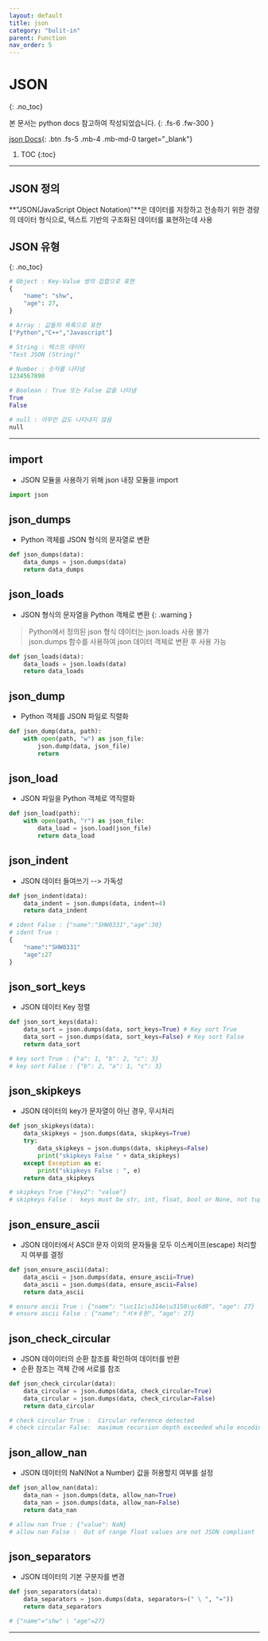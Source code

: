 ```yaml
---
layout: default
title: json
category: "bulit-in"
parent: Function
nav_order: 5
---
```


# JSON
{: .no_toc}

본 문서는 python docs 참고하여 작성되었습니다.
{: .fs-6 .fw-300 }

[json Docs][python json docs]{: .btn .fs-5 .mb-4 .mb-md-0 target="_blank"}

1. TOC
{:toc}

---

## JSON 정의
**"JSON(JavaScript Object Notation)"**은 데이터를 저장하고 전송하기 위한 경량의 데이터 형식으로, 텍스트 기반의 구조화된 데이터를 표현하는데 사용

## JSON 유형

{: .no_toc}

```py
# Object : Key-Value 쌍의 집합으로 표현
{
    "name": "shw",
    "age": 27,
}

# Array : 값들의 목록으로 표현
["Python","C++","Javascript"]

# String : 텍스트 데이터 
"Test JSON (String)"

# Number : 숫자를 나타냄
1234567890

# Boolean : True 또는 False 값을 나타냄
True
False

# null : 아무런 값도 나타내지 않음
null
```
---

## import
- JSON 모듈을 사용하기 위해 json 내장 모듈을 import

```py
import json
```

## json_dumps
- Python 객체를 JSON 형식의 문자열로 변환

```py
def json_dumps(data):
    data_dumps = json.dumps(data)
    return data_dumps
```

## json_loads
- JSON 형식의 문자열을 Python 객체로 변환
{: .warning }
> Python에서 정의된 json 형식 데이터는 json.loads 사용 불가   
> json.dumps 함수를 사용하여 json 데이터 객체로 변환 후 사용 가능   

```py
def json_loads(data):
    data_loads = json.loads(data)
    return data_loads
```

## json_dump
- Python 객체를 JSON 파일로 직렬화

```py
def json_dump(data, path):
    with open(path, "w") as json_file:
        json.dump(data, json_file)
        return
```

## json_load
- JSON 파일을 Python 객체로 역직렬화

```py 
def json_load(path):
    with open(path, "r") as json_file:
        data_load = json.load(json_file)
        return data_load
```

## json_indent
- JSON 데이터 들여쓰기 --> 가독성

```py
def json_indent(data):
    data_indent = json.dumps(data, indent=4)
    return data_indent

# ident False : {"name":"SHW0331","age":30}
# ident True : 
{
    "name":"SHW0331"
    "age":27
}
```

## json_sort_keys
- JSON 데이터 Key 정렬

```py
def json_sort_keys(data):
    data_sort = json.dumps(data, sort_keys=True) # Key sort True
    data_sort = json.dumps(data, sort_keys=False) # Key sort False
    return data_sort

# key sort True : {"a": 1, "b": 2, "c": 3}
# key sort False : {"b": 2, "a": 1, "c": 3}
```

## json_skipkeys
- JSON 데이터의 key가 문자열이 아닌 경우, 무시처리

```py
def json_skipkeys(data):
    data_skipkeys = json.dumps(data, skipkeys=True)
    try:
        data_skipkeys = json.dumps(data, skipkeys=False)
        print("skipkeys False " + data_skipkeys)
    except Exception as e:
        print("skipkeys False : ", e)
    return data_skipkeys

# skipkeys True {"key2": "value"}
# skipkeys False :  keys must be str, int, float, bool or None, not tuple 
```

## json_ensure_ascii
- JSON 데이터에서 ASCII 문자 이외의 문자들을 모두 이스케이프(escape) 처리할지 여부를 결정

```py
def json_ensure_ascii(data):
    data_ascii = json.dumps(data, ensure_ascii=True)
    data_ascii = json.dumps(data, ensure_ascii=False)
    return data_ascii

# ensure ascii True : {"name": "\uc11c\u314e\u3150\uc6d0", "age": 27}
# ensure ascii False : {"name": "서ㅎㅐ원", "age": 27}
```

## json_check_circular
- JSON 데이이터의 순환 참조를 확인하여 데이터를 반환
- 순환 참조는 객체 간에 서로를 참조

```py
def json_check_circular(data):
    data_circular = json.dumps(data, check_circular=True)
    data_circular = json.dumps(data, check_circular=False)
    return data_circular

# check circular True :  Circular reference detected
# check circular False:  maximum recursion depth exceeded while encoding a JSON object
```

## json_allow_nan
- JSON 데이터의 NaN(Not a Number) 값을 허용할지 여부를 설정

```py
def json_allow_nan(data):
    data_nan = json.dumps(data, allow_nan=True)
    data_nan = json.dumps(data, allow_nan=False)
    return data_nan

# allow nan True : {"value": NaN}
# allow nan False :  Out of range float values are not JSON compliant
```

## json_separators
- JSON 데이터의 기본 구분자를 변경

```py
def json_separators(data):
    data_separators = json.dumps(data, separators=(" \ ", "="))
    return data_separators

# {"name"="shw" \ "age"=27}
```
---
[python json docs]: https://docs.python.org/ko/3/library/json.html